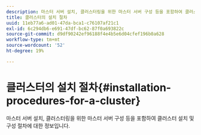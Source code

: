 ```yaml
---
description: 마스터 서버 설치, 클러스터링을 위한 마스터 서버 구성 등을 포함하여 클러스터 설치 및 구성 절차에 대한 정보입니다.
title: 클러스터의 설치 절차
uuid: 11eb77a6-ad01-47da-bca1-c76107af21c1
exl-id: 6c294db6-e691-47df-bc62-87f0a693822c
source-git-commit: d9df90242ef96188f4e4b5e6d04cfef196b0a628
workflow-type: tm+mt
source-wordcount: '52'
ht-degree: 19%

---
```


# 클러스터의 설치 절차{#installation-procedures-for-a-cluster}

마스터 서버 설치, 클러스터링을 위한 마스터 서버 구성 등을 포함하여 클러스터 설치 및 구성 절차에 대한 정보입니다.
